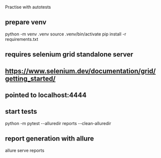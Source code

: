 Practise with autotests

## prepare venv
python -m venv .venv 
source .venv/bin/activate
pip install -r requirements.txt

## requires selenium grid standalone server 
## https://www.selenium.dev/documentation/grid/getting_started/ 
## pointed to localhost:4444

## start tests
python -m pytest --alluredir reports --clean-alluredir

## report generation with allure
allure serve reports

